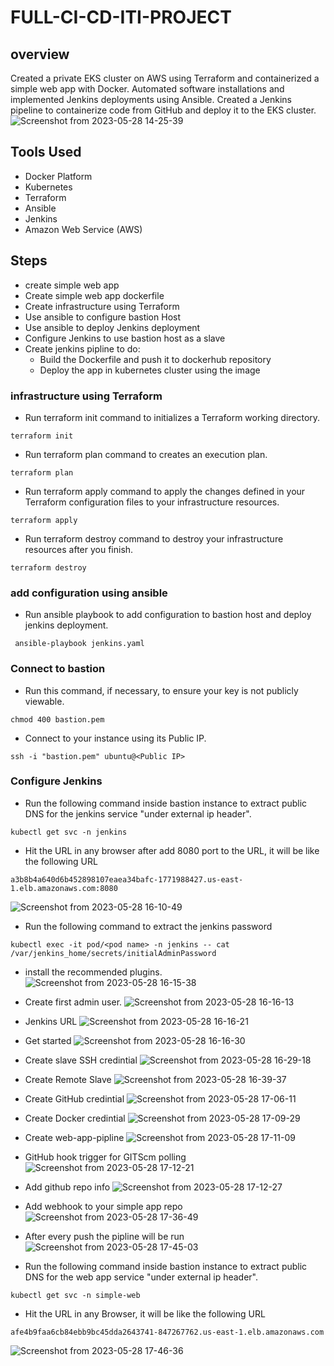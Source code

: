# FULL-CI-CD-ITI-PROJECT
## overview
Created a private EKS cluster on AWS using Terraform and containerized a simple web app with Docker. Automated
software installations and implemented Jenkins deployments using Ansible. Created a Jenkins pipeline to
containerize code from GitHub and deploy it to the EKS cluster.
![Screenshot from 2023-05-28 14-25-39](https://github.com/mohammedelnabawy/FULL-CI-CD-ITI-PROJECT/assets/46055709/42da2742-2c06-4ccd-ab34-804a41019768)

## Tools Used
* Docker Platform
* Kubernetes
* Terraform
* Ansible
* Jenkins
* Amazon Web Service (AWS)

## Steps
* create simple web app
* Create simple web app dockerfile
* Create infrastructure using Terraform
* Use ansible to configure bastion Host
* Use ansible to deploy Jenkins deployment
* Configure Jenkins to use bastion host as a slave
* Create jenkins pipline to do:
    * Build the Dockerfile and push it to dockerhub repository
    * Deploy the app in kubernetes cluster using the image

### infrastructure using Terraform
* Run terraform init command to initializes a Terraform working directory.
```
terraform init
```
* Run terraform plan command to creates an execution plan.
```
terraform plan
```
* Run terraform apply command to apply the changes defined in your Terraform configuration files to your infrastructure resources.
```
terraform apply
```
* Run terraform destroy command to destroy your infrastructure resources after you finish.
```
terraform destroy
```

### add configuration using ansible
* Run ansible playbook to add configuration to bastion host and deploy jenkins deployment.
```
 ansible-playbook jenkins.yaml
```

### Connect to bastion
* Run this command, if necessary, to ensure your key is not publicly viewable.
```
chmod 400 bastion.pem
```
* Connect to your instance using its Public IP.
```
ssh -i "bastion.pem" ubuntu@<Public IP>
```

### Configure Jenkins
* Run the following command inside bastion instance to extract public DNS for the jenkins service  "under external ip header".
```
kubectl get svc -n jenkins
```

* Hit the URL in any browser after add 8080 port to the URL, it will be like the following URL 
```
a3b8b4a640d6b452898107eaea34bafc-1771988427.us-east-1.elb.amazonaws.com:8080
```
![Screenshot from 2023-05-28 16-10-49](https://github.com/mohammedelnabawy/FULL-CI-CD-ITI-PROJECT/assets/46055709/ae63ccf4-4f82-4743-9371-d004b67c57c1)

* Run the following command to extract the jenkins password
```
kubectl exec -it pod/<pod name> -n jenkins -- cat /var/jenkins_home/secrets/initialAdminPassword
```
* install the recommended plugins.
![Screenshot from 2023-05-28 16-15-38](https://github.com/mohammedelnabawy/FULL-CI-CD-ITI-PROJECT/assets/46055709/946172a7-72a9-4f76-a7db-e93f2281be7b)

* Create first admin user.
![Screenshot from 2023-05-28 16-16-13](https://github.com/mohammedelnabawy/FULL-CI-CD-ITI-PROJECT/assets/46055709/b311abcf-c8c3-4470-ae54-a699711e2cca)

* Jenkins URL
![Screenshot from 2023-05-28 16-16-21](https://github.com/mohammedelnabawy/FULL-CI-CD-ITI-PROJECT/assets/46055709/b47353cb-b744-4289-b80c-154438bc8bbb)

* Get started
![Screenshot from 2023-05-28 16-16-30](https://github.com/mohammedelnabawy/FULL-CI-CD-ITI-PROJECT/assets/46055709/23cf5cab-c151-454d-9cde-388c077bf981)

* Create slave SSH credintial
![Screenshot from 2023-05-28 16-29-18](https://github.com/mohammedelnabawy/FULL-CI-CD-ITI-PROJECT/assets/46055709/73ad3ea1-5d98-4d4c-a919-cd41fc61861d)

* Create Remote Slave
![Screenshot from 2023-05-28 16-39-37](https://github.com/mohammedelnabawy/FULL-CI-CD-ITI-PROJECT/assets/46055709/e720b263-2ea9-4e6d-b0d4-c08050bd2c39)

* Create GitHub credintial
![Screenshot from 2023-05-28 17-06-11](https://github.com/mohammedelnabawy/FULL-CI-CD-ITI-PROJECT/assets/46055709/7462de2e-f277-4373-8808-57ed2dcbe01d)

* Create Docker credintial
![Screenshot from 2023-05-28 17-09-29](https://github.com/mohammedelnabawy/FULL-CI-CD-ITI-PROJECT/assets/46055709/5564b42a-c2c4-45f9-9309-91828b944019)

* Create web-app-pipline
![Screenshot from 2023-05-28 17-11-09](https://github.com/mohammedelnabawy/FULL-CI-CD-ITI-PROJECT/assets/46055709/8f26f88d-a750-40ec-9457-cfe7fbacaa0d)

* GitHub hook trigger for GITScm polling
![Screenshot from 2023-05-28 17-12-21](https://github.com/mohammedelnabawy/FULL-CI-CD-ITI-PROJECT/assets/46055709/918e7f5a-0407-4549-b92d-c3cc5754605f)

* Add github repo info
![Screenshot from 2023-05-28 17-12-27](https://github.com/mohammedelnabawy/FULL-CI-CD-ITI-PROJECT/assets/46055709/93b9e676-cd4b-4c9d-8204-6b1342a92062)

* Add webhook to your simple app repo
![Screenshot from 2023-05-28 17-36-49](https://github.com/mohammedelnabawy/FULL-CI-CD-ITI-PROJECT/assets/46055709/91591722-31c1-4cad-8266-d5a7044d2cab)

* After every push the pipline will be run
![Screenshot from 2023-05-28 17-45-03](https://github.com/mohammedelnabawy/FULL-CI-CD-ITI-PROJECT/assets/46055709/c509ffb6-9cd9-4a02-b9f2-6dfab2744969)

* Run the following command inside bastion instance to extract public DNS for the web app service  "under external ip header".
```
kubectl get svc -n simple-web
```

* Hit the URL in any Browser, it will be like the following URL 
```
afe4b9faa6cb84ebb9bc45dda2643741-847267762.us-east-1.elb.amazonaws.com
```
![Screenshot from 2023-05-28 17-46-36](https://github.com/mohammedelnabawy/FULL-CI-CD-ITI-PROJECT/assets/46055709/cb3128e2-158c-4ed1-b8f1-f8147ff37098)
